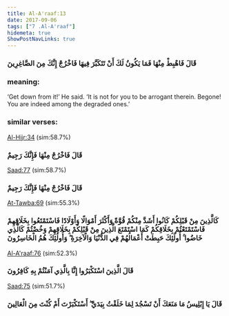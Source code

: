 ```yaml
---
title: Al-A'raaf:13
date: 2017-09-06
tags: ["7 .Al-A'raaf"]
hidemeta: true 
ShowPostNavLinks: true 
---
```

### قَالَ فَاهْبِطْ مِنْهَا فَمَا يَكُونُ لَكَ أَنْ تَتَكَبَّرَ فِيهَا فَاخْرُجْ إِنَّكَ مِنَ الصَّاغِرِينَ
### meaning: 
‘Get down from it!’ He said. ‘It is not for you to be arrogant therein. Begone! You are indeed among the degraded ones.’
### similar verses: 

[Al-Hijr:34](/15/34) (sim:58.7%)

### قَالَ فَاخْرُجْ مِنْهَا فَإِنَّكَ رَجِيمٌ

[Saad:77](/38/77) (sim:58.7%)

### قَالَ فَاخْرُجْ مِنْهَا فَإِنَّكَ رَجِيمٌ

[At-Tawba:69](/9/69) (sim:55.3%)

### كَالَّذِينَ مِنْ قَبْلِكُمْ كَانُوا أَشَدَّ مِنْكُمْ قُوَّةً وَأَكْثَرَ أَمْوَالًا وَأَوْلَادًا فَاسْتَمْتَعُوا بِخَلَاقِهِمْ فَاسْتَمْتَعْتُمْ بِخَلَاقِكُمْ كَمَا اسْتَمْتَعَ الَّذِينَ مِنْ قَبْلِكُمْ بِخَلَاقِهِمْ وَخُضْتُمْ كَالَّذِي خَاضُوا ۚ أُولَٰئِكَ حَبِطَتْ أَعْمَالُهُمْ فِي الدُّنْيَا وَالْآخِرَةِ ۖ وَأُولَٰئِكَ هُمُ الْخَاسِرُونَ

[Al-A'raaf:76](/7/76) (sim:52.3%)

### قَالَ الَّذِينَ اسْتَكْبَرُوا إِنَّا بِالَّذِي آمَنْتُمْ بِهِ كَافِرُونَ

[Saad:75](/38/75) (sim:51.7%)

### قَالَ يَا إِبْلِيسُ مَا مَنَعَكَ أَنْ تَسْجُدَ لِمَا خَلَقْتُ بِيَدَيَّ ۖ أَسْتَكْبَرْتَ أَمْ كُنْتَ مِنَ الْعَالِينَ
